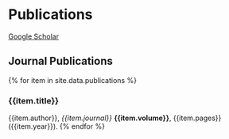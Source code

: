 # Publications
[Google Scholar](https://scholar.google.com/citations?user=Lt3avkAAAAAJ)
## Journal Publications
{% for item in site.data.publications %}
### {{item.title}}
{{item.author}}, <i>{{item.journal}}</i> <b>{{item.volume}}</b>, {{item.pages}} ({{item.year}}).
{% endfor %}
<!-- ### Point-Defect Segregation and Space-Charge Potentials at the &Sigma;5 (310)[001] Grain Boundary in Ceria
A. L. Usler, H. J. Heelweg, R. A. De Souza, A. R. Genreith-Schriever, Solids 5, 404-421 (2024).
### How space-charge behaviour at grain boundaries in electroceramic oxides is modified by two restricted equilibria
A. L. Usler, F. Ketter, R. A. De Souza, Phys. Chem. Chem. Phys. 26, 8287-8298 (2024).
### A general expression for the statistical error in a diffusion coefficient obtained from a solid‐state molecular‐dynamics simulation
A. L. Usler, D. Kemp, A. Bonkowski, R. A. De Souza, J. Comput. Chem. 44, 1347-1359 (2023).
### A Critical Examination of the Mott–Schottky Model of Grain-Boundary Space-Charge Layers in Oxide-Ion Conductors
A. L. Usler, R. A. De Souza, J. Electrochem. Soc. 168, 056504 (2021). -->